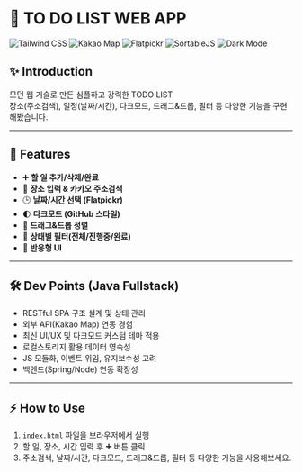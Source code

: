 # 📝 TO DO LIST WEB APP

![Tailwind CSS](https://img.shields.io/badge/TailwindCSS-38BDF8?style=flat&logo=tailwindcss&logoColor=white)
![Kakao Map](https://img.shields.io/badge/Kakao%20Map-FFCD00?style=flat&logo=kakaotalk&logoColor=black)
![Flatpickr](https://img.shields.io/badge/Flatpickr-4F5D75?style=flat)
![SortableJS](https://img.shields.io/badge/SortableJS-3E82F7?style=flat)
![Dark Mode](https://img.shields.io/badge/Dark%20Mode-22272e?style=flat&logo=github&logoColor=white)

## ✨ Introduction

모던 웹 기술로 만든 심플하고 강력한 TODO LIST<br>
장소(주소검색), 일정(날짜/시간), 다크모드, 드래그&드롭, 필터 등 다양한 기능을 구현해봤습니다.

---

## 🚀 Features

- ➕ **할 일 추가/삭제/완료**
- 📍 **장소 입력 & 카카오 주소검색**
- 🕒 **날짜/시간 선택 (Flatpickr)**
- 🌓 **다크모드 (GitHub 스타일)**
- 🔀 **드래그&드롭 정렬**
- 🔎 **상태별 필터(전체/진행중/완료)**
- 📱 **반응형 UI**

---

## 🛠️ Dev Points (Java Fullstack)

- RESTful SPA 구조 설계 및 상태 관리
- 외부 API(Kakao Map) 연동 경험
- 최신 UI/UX 및 다크모드 커스텀 테마 적용
- 로컬스토리지 활용 데이터 영속성
- JS 모듈화, 이벤트 위임, 유지보수성 고려
- 백엔드(Spring/Node) 연동 확장성

---

## ⚡ How to Use

1. `index.html` 파일을 브라우저에서 실행
2. 할 일, 장소, 시간 입력 후 ➕ 버튼 클릭
3. 주소검색, 날짜/시간, 다크모드, 드래그&드롭, 필터 등 다양한 기능을 사용해보세요.